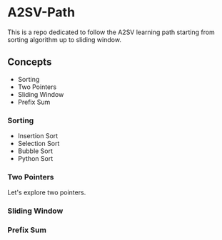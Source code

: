 # A2SV-Path
This is a repo dedicated to follow the A2SV learning path starting from sorting algorithm up to sliding window.

## Concepts
* Sorting
* Two Pointers
* Sliding Window
* Prefix Sum

### Sorting
* Insertion Sort
* Selection Sort
* Bubble Sort
* Python Sort

### Two Pointers
Let's explore two pointers.

### Sliding Window

### Prefix Sum
